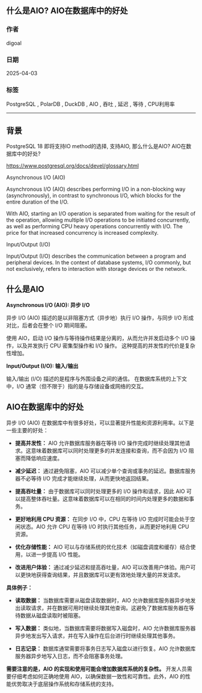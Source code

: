 ## 什么是AIO? AIO在数据库中的好处  
                
### 作者                
digoal                
                
### 日期                
2025-04-03               
                
### 标签                
PostgreSQL , PolarDB , DuckDB , AIO , 吞吐 , 延迟 , 等待 , CPU利用率       
                
----                
                
## 背景     
PostgreSQL 18 即将支持IO method的选择, 支持AIO, 那么什么是AIO? AIO在数据库中的好处?  
  
https://www.postgresql.org/docs/devel/glossary.html  
  
Asynchronous I/O (AIO)  
  
Asynchronous I/O (AIO) describes performing I/O in a non-blocking way (asynchronously), in contrast to synchronous I/O, which blocks for the entire duration of the I/O.  
  
With AIO, starting an I/O operation is separated from waiting for the result of the operation, allowing multiple I/O operations to be initiated concurrently, as well as performing CPU heavy operations concurrently with I/O. The price for that increased concurrency is increased complexity.  
  
Input/Output (I/O)  
  
Input/Output (I/O) describes the communication between a program and peripheral devices. In the context of database systems, I/O commonly, but not exclusively, refers to interaction with storage devices or the network.  
  
## 什么是AIO  
**Asynchronous I/O (AIO): 异步 I/O**  
  
异步 I/O (AIO) 描述的是以非阻塞方式（异步地）执行 I/O 操作，与同步 I/O 形成对比，后者会在整个 I/O 期间阻塞。  
  
使用 AIO，启动 I/O 操作与等待操作结果是分离的，从而允许并发启动多个 I/O 操作，以及并发执行 CPU 密集型操作和 I/O 操作。 这种提高的并发性的代价是复杂性增加。  
  
**Input/Output (I/O): 输入/输出**  
  
输入/输出 (I/O) 描述的是程序与外围设备之间的通信。 在数据库系统的上下文中，I/O 通常（但不限于）指的是与存储设备或网络的交互。  
  
## AIO在数据库中的好处  
异步 I/O (AIO) 在数据库中有很多好处，可以显著提升性能和资源利用率。以下是一些主要的好处：  
  
*   **提高并发性：** AIO 允许数据库服务器在等待 I/O 操作完成时继续处理其他请求。这意味着数据库可以同时处理更多的并发连接和查询，而不会因为 I/O 阻塞而降低响应速度。  
  
*   **减少延迟：** 通过避免阻塞，AIO 可以减少单个查询或事务的延迟。数据库服务器不必等待 I/O 完成才能继续处理，从而更快地返回结果。  
  
*   **提高吞吐量：** 由于数据库可以同时处理更多的 I/O 操作和请求，因此 AIO 可以提高整体吞吐量。这意味着数据库可以在相同的时间内处理更多的数据和事务。  
  
*   **更好地利用 CPU 资源：** 在同步 I/O 中，CPU 在等待 I/O 完成时可能会处于空闲状态。AIO 允许 CPU 在等待 I/O 时执行其他任务，从而更好地利用 CPU 资源。  
  
*   **优化存储性能：** AIO 可以与存储系统的优化技术（如磁盘调度和缓存）结合使用，以进一步提高 I/O 性能。  
  
*   **改进用户体验：** 通过减少延迟和提高吞吐量，AIO 可以改善用户体验。用户可以更快地获得查询结果，并且数据库可以更有效地处理大量的并发请求。  
  
**具体例子：**  
  
*   **读取数据：** 当数据库需要从磁盘读取数据时，AIO 允许数据库服务器异步地发出读取请求，并在数据可用时继续处理其他查询。这避免了数据库服务器在等待数据从磁盘读取时被阻塞。  
  
*   **写入数据：** 类似地，当数据库需要将数据写入磁盘时，AIO 允许数据库服务器异步地发出写入请求，并在写入操作在后台进行时继续处理其他事务。  
  
*   **日志记录：** 数据库通常需要将事务日志写入磁盘以进行恢复。AIO 允许数据库服务器异步地写入日志，而不会阻塞事务处理。  
  
**需要注意的是，AIO 的实现和使用可能会增加数据库系统的复杂性。** 开发人员需要仔细考虑如何正确地使用 AIO，以确保数据一致性和可靠性。此外，AIO 的性能优势取决于底层操作系统和存储系统的支持。  
    
